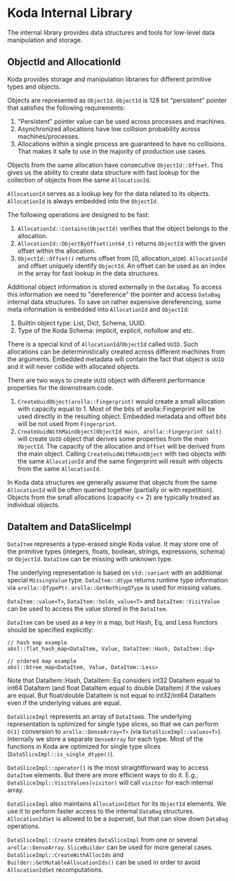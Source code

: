 # Koda Internal Library

The internal library provides data structures and tools for low-level data
manipulation and storage.

## ObjectId and AllocationId

Koda provides storage and manipulation libraries for different primitive
types and objects.

Objects are represented as `ObjectId`. `ObjectId` is 128 bit "persistent"
pointer that satisfies the following requirements:

1. "Persistent" pointer value can be used across processes and machines.
2. Asynchronized allocations have low collision probability across
   machines/processes.
3. Allocations within a single process are guaranteed to have no collisions.
   That makes it safe to use in the majority of production use cases.

Objects from the same allocation have consecutive `ObjectId::Offset`.
This gives us the ability to create data structure with fast lookup for the
collection of objects from the same `AllocationId`.

`AllocationId` serves as a lookup key for the data related to its objects.
`AllocationId` is always embedded into the `ObjectId`.

The following operations are designed to be fast:
1. `AllocationId::Contains(ObjectId)` verifies that the object belongs to the
   allocation.
2. `AllocationId::ObjectByOffset(int64_t)` returns `ObjectId` with the given
   offset within the allocation.
3. `ObjectId::Offset()` returns offset from [0, allocation_size).
   `AllocationId` and offset uniquely identify `ObjectId`.
   An offset can be used as an index in the array for fast lookup in the data
   structures.

Additional object information is stored externally in the `DataBag`. To access
this information we need to "dereference" the pointer and access `DataBag`
internal data structures. To save on rather expensive dereferencing, some meta
information is embedded into `AllocationId` and `ObjectId`:
1. Builtin object type: List, Dict, Schema, UUID.
2. Type of the Koda Schema: implicit, explicit, nofollow and etc.

There is a special kind of `AllocationId`/`ObjectId` called `UUID`.
Such allocations can be deterministically created across different machines from
the arguments. Embedded metadata will contain the fact that object is `UUID` and
it will never collide with allocated objects.

There are two ways to create `UUID` object with different performance
properties for the downstream code.
1. `CreateUuidObject(arolla::Fingerprint)` would create a small allocation with
   capacity equal to 1. Most of the bits of arolla::Fingerprint will be used
   directly in the resulting object. Embedded metadata and offset bits will be
   not used from `Fingerprint`.
2. `CreateUuidWithMainObject(ObjectId main, arolla::Fingerprint salt)` will
   create `UUID` object that derives some properties from the main `ObjectId`.
   The capacity of the allocation and `Offset` will be derived from the main
   object. Calling `CreateUuidWithMainObject` with two objects with the same
   `AllocationId` and the same fingerprint will result with objects from the
   same `AllocationId`.

In Koda data structures we generally assume that objects from the same
`AllocationId` will be often queried together (partially or with repetition).
Objects from the small allocations (capacity <= 2) are typically treated as
individual objects.

## DataItem and DataSliceImpl

`DataItem` represents a type-erased single Koda value. It may store one
of the primitive types (integers, floats, boolean, strings, expressions, schema)
or `ObjectId`. `DataItem` can be missing with unknown type.

The underlying representation is based on `std::variant` with an additional
special `MissingValue` type. `DataItem::dtype` returns runtime type information
via `arolla::QTypePtr`. `arolla::GetNothingQType` is used for missing values.

`DataItem::value<T>`, `DataItem::holds_value<T>` and `DataItem::VisitValue` can
be used to access the value stored in the `DataItem`.

`DataItem` can be used as a key in a map, but Hash, Eq, and Less functors should
be specified explicitly:
```
// hash map example
absl::flat_hash_map<DataItem, Value, DataItem::Hash, DataItem::Eq>

// ordered map example
absl::btree_map<DataItem, Value, DataItem::Less>
```

Note that DataItem::Hash, DataItem::Eq considers int32 DataItem equal to int64
DataItem (and float DataItem equal to double DataItem) if the values are equal.
But float/double DataItem is not equal to int32/int64 DataItem even if the
underlying values are equal.

`DataSliceImpl` represents an array of `DataItem`s.
The underlying representation is optimized for single type slices, so that we
can perform `O(1)` conversion to `arolla::DenseArray<T>`
(via `DataSliceImpl::values<T>`). Internally we store a separate `DenseArray`
for each type. Most of the functions in Koda are optimized for single type
slices (`DataSliceImpl::is_single_dtype()`).

`DataSliceImpl::operator[]` is the most straightforward way to access
`DataItem` elements. But there are more efficient ways to do it.
E.g., `DataSliceImpl::VisitValues(visitor)` will call `visitor` for each
internal array.

`DataSliceImpl` also maintains `AllocationIdSet` for its `ObjectId` elements.
We use it to perform faster access to the internal `DataBag` structures.
`AllocationIdSet` is allowed to be a superset, but that can slow down `DataBag`
operations.

`DataSliceImpl::Create` creates `DataSliceImpl` from one or several
`arolla::DenseArray`. `SliceBuilder` can be used for more general cases.
`DataSliceImpl::CreateWithAllocIds` and `Builder::GetMutableAllocationIds()`
can be used in order to avoid `AllocationIdSet` recomputations.

